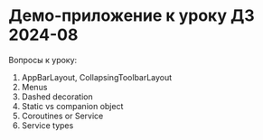 # Демо-приложение к уроку ДЗ 2024-08

Вопросы к уроку:
1. AppBarLayout, CollapsingToolbarLayout
2. Menus
3. Dashed decoration
4. Static vs companion object
5. Coroutines or Service
6. Service types